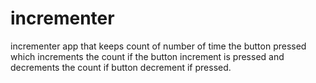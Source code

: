 # incrementer
incrementer app that keeps count of number of time the button pressed which increments the count if the button increment is pressed and decrements the count if button decrement if pressed.

